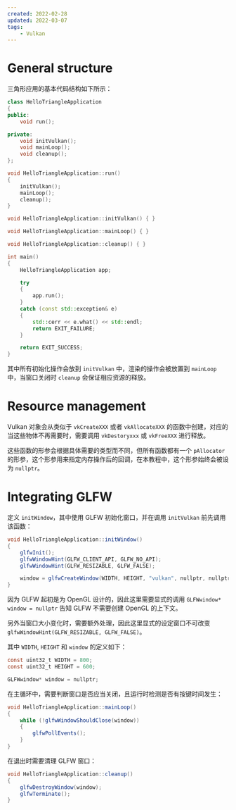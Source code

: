 ```yaml
---
created: 2022-02-28
updated: 2022-03-07
tags:
    - Vulkan
---
```


# General structure

三角形应用的基本代码结构如下所示：
```cpp
class HelloTriangleApplication
{
public:
	void run();

private:
	void initVulkan();
	void mainLoop();
	void cleanup();
};

void HelloTriangleApplication::run()
{
	initVulkan();
	mainLoop();
	cleanup();
}

void HelloTriangleApplication::initVulkan() { }

void HelloTriangleApplication::mainLoop() { }

void HelloTriangleApplication::cleanup() { }

int main()
{
    HelloTriangleApplication app;

    try
    {
        app.run();
    }
    catch (const std::exception& e)
    {
        std::cerr << e.what() << std::endl;
        return EXIT_FAILURE;
    }

    return EXIT_SUCCESS;
}
```

其中所有初始化操作会放到 `initVulkan` 中，渲染的操作会被放置到 `mainLoop` 中，当窗口关闭时 `cleanup` 会保证相应资源的释放。

# Resource management

Vulkan 对象会从类似于 `vkCreateXXX` 或者 `vkAllocateXXX` 的函数中创建，对应的当这些物体不再需要时，需要调用 `vkDestoryxxx` 或 `vkFreeXXX` 进行释放。

这些函数的形参会根据具体需要的类型而不同，但所有函数都有一个 `pAllocator` 的形参，这个形参用来指定内存操作后的回调，在本教程中，这个形参始终会被设为 `nullptr`。

# Integrating GLFW

定义 `initWindow`，其中使用 GLFW 初始化窗口，并在调用 `initVulkan` 前先调用该函数：
```csharp
void HelloTriangleApplication::initWindow()
{
	glfwInit();
	glfwWindowHint(GLFW_CLIENT_API, GLFW_NO_API);
	glfwWindowHint(GLFW_RESIZABLE, GLFW_FALSE);

	window = glfwCreateWindow(WIDTH, HEIGHT, "vulkan", nullptr, nullptr);
}
```

因为 GLFW 起初是为 OpenGL 设计的，因此这里需要显式的调用 `GLFWwindow* window = nullptr` 告知 GLFW 不需要创建 OpenGL 的上下文。

另外当窗口大小变化时，需要额外处理，因此这里显式的设定窗口不可改变`glfwWindowHint(GLFW_RESIZABLE, GLFW_FALSE)`。

其中 `WIDTH`, `HEIGHT` 和 `window` 的定义如下：
```csharp
const uint32_t WIDTH = 800;
const uint32_t HEIGHT = 600;

GLFWwindow* window = nullptr;
```

在主循环中，需要判断窗口是否应当关闭，且运行时检测是否有按键时间发生：
```csharp
void HelloTriangleApplication::mainLoop()
{
	while (!glfwWindowShouldClose(window))
	{
		glfwPollEvents();
	}
}
```

在退出时需要清理 GLFW 窗口：
```csharp
void HelloTriangleApplication::cleanup()
{
	glfwDestroyWindow(window);
	glfwTerminate();
}
```